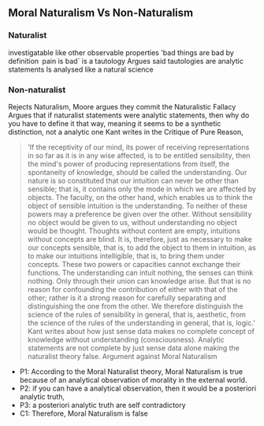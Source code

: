## Moral Naturalism Vs Non-Naturalism
### Naturalist
investigatable like other observable properties
'bad things are bad by definition`
`pain is bad` is a tautology
Argues said tautologies are analytic statements
Is analysed like a natural science
### Non-naturalist
Rejects Naturalism,
Moore argues they commit the Naturalistic Fallacy
Argues that if naturalist statements were analytic statements, then why do you have to define it that way, meaning it seems to be a synthetic distinction, not a analytic one
Kant writes in the Critique of Pure Reason,

> ‘If the receptivity of our mind, its power of receiving representations in so far as it is in any wise affected, is to be entitled sensibility, then the mind's power of producing representations from itself, the spontaneity of knowledge, should be called the understanding. Our nature is so constituted that our intuition can never be other than sensible; that is, it contains only the mode in which we are affected by objects. The faculty, on the other hand, which enables us to think the object of sensible intuition is the understanding. To neither of these powers may a preference be given over the other. Without sensibility no object would be given to us, without understanding no object would be thought. Thoughts without content are empty, intuitions without concepts are blind. It is, therefore, just as necessary to make our concepts sensible, that is, to add the object to them in intuition, as to make our intuitions intelligible, that is, to bring them under concepts. These two powers or capacities cannot exchange their functions. The understanding can intuit nothing, the senses can think nothing. Only through their union can knowledge arise. But that is no reason for confounding the contribution of either with that of the other; rather is it a strong reason for carefully separating and distinguishing the one from the other. We therefore distinguish the science of the rules of sensibility in general, that is, aesthetic, from the science of the rules of the understanding in general, that is, logic.’
Kant writes about how just sense data makes no complete concept of knowledge without understanding (consciousness). Analytic statements are not complete by just sense data alone making the naturalist theory false.
Argument against Moral Naturalism
- P1: According to the Moral Naturalist theory, Moral Naturalism is true because of an analytical observation of morality in the external world.
- P2: if you can have a analytical observation, then it would be a posteriori analytic truth,
- P3: a posteriori analytic truth are self contradictory
- C1: Therefore, Moral Naturalism is false
